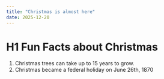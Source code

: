 ```yaml
---
title: "Christmas is almost here"
date: 2025-12-20
---
```


# H1 Fun Facts about Christmas
1. Christmas trees can take up to 15 years to grow.
2. Christmas became a federal holiday on June 26th, 1870
